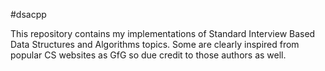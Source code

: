 #dsacpp

This repository contains my implementations of Standard Interview Based
Data Structures and Algorithms topics. Some are clearly inspired from
popular CS websites as GfG so due credit to those authors as well.
